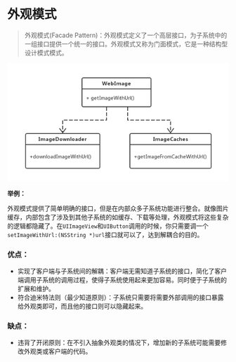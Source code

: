 # 外观模式

> 外观模式(Facade Pattern)：外观模式定义了一个高层接口，为子系统中的一组接口提供一个统一的接口。外观模式又称为门面模式，它是一种结构型设计模式模式。

![](../../picture/外观.png)

**举例：**

外观模式提供了简单明确的接口，但是在内部众多子系统功能进行整合。就像图片缓存，内部包含了涉及到其他子系统的如缓存、下载等处理，外观模式将这些复杂的逻辑都隐藏了。在`UIImageView`和`UIButton`调用的时候，你只需要调一个`setImageWithUrl:(NSString *)url`接口就可以了，达到解耦合的目的。

### 优点：

- 实现了客户端与子系统间的解耦：客户端无需知道子系统的接口，简化了客户端调用子系统的调用过程，使得子系统使用起来更加容易。同时便于子系统的扩展和维护。
- 符合迪米特法则（最少知道原则）：子系统只需要将需要外部调用的接口暴露给外观类即可，而且他的接口则可以隐藏起来。

### 缺点：

- 违背了开闭原则：在不引入抽象外观类的情况下，增加新的子系统可能需要修改外观类或客户端的代码。